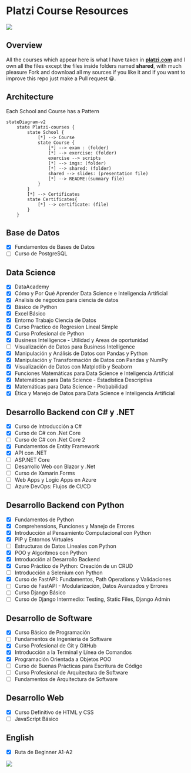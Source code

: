 
# Platzi Course Resources

<img src="https://static.platzi.com/static/images/footer/logo.png">

## Overview

All the courses which appear here is what I have taken in [**platzi.com**](platzi.com) and I own all the files except the files inside folders named **shared**, with much pleasure Fork and download all my sources if you like it and if you want to improve this repo just make a Pull request 😀.

## Architecture

Each School and Course has a Pattern

~~~mermaid
stateDiagram-v2
    state Platzi-courses {
        state School {
            [*] --> Course 
            state Course {
                [*] --> exam : (folder)
                [*] --> exercise: (folder)
                exercise --> scripts
                [*] --> imgs: (folder)
                [*] --> shared: (folder)
                shared --> slides: (presentation file)
                [*] --> README:(summary file)
            }
        }
        [*] --> Certificates
        state Certificates{
            [*] --> certificate: (file)
        }
    } 
~~~

## Base de Datos

* [x] Fundamentos de Bases de Datos
* [ ] Curso de PostgreSQL

## Data Science

* [x] DataAcademy
* [x] Cómo y Por Qué Aprender Data Science e Inteligencia Artificial
* [x] Analisis de negocios para ciencia de datos
* [x] Básico de Python
* [x] Excel Básico
* [x] Entorno Trabajo Ciencia de Datos
* [x] Curso Practico de Regresion Lineal Simple
* [x] Curso Profesional de Python
* [x] Business Intelligence - Utilidad y Areas de oportunidad
* [ ] Visualización de Datos para Business Intelligence
* [x] Manipulación y Análisis de Datos con Pandas y Python
* [x] Manipulación y Transformación de Datos con Pandas y NumPy
* [x] Visualización de Datos con Matplotlib y Seaborn
* [x] Funciones Matemáticas para Data Science e Inteligencia Artificial
* [x] Matemáticas para Data Science - Estadística Descriptiva
* [x] Matemáticas para Data Science - Probabilidad
* [x] Ética y Manejo de Datos para Data Science e Inteligencia Artificial

## Desarrollo Backend con C# y .NET

* [x] Curso de Introducción a C#
* [x] Curso de C# con .Net Core
* [ ] Curso de C# con .Net Core 2
* [x] Fundamentos de Entity Framework
* [x] API con .NET
* [ ] ASP.NET Core
* [ ] Desarrollo Web con Blazor y .Net
* [ ] Curso de Xamarin.Forms
* [ ] Web Apps y Logic Apps en Azure
* [ ] Azure DevOps: Flujos de CI/CD

## Desarrollo Backend con Python

* [x] Fundamentos de Python
* [x] Comprehensions, Funciones y Manejo de Errores
* [x] Introducción al Pensamiento Computacional con Python
* [x] PIP y Entornos Virtuales
* [ ] Estructuras de Datos Lineales con Python
* [x] POO y Algoritmos con Python
* [x] Introducción al Desarrollo Backend
* [x] Curso Práctico de Python: Creación de un CRUD
* [ ] Introducción a Selenium con Python
* [x] Curso de FastAPI: Fundamentos, Path Operations y Validaciones
* [ ] Curso de FastAPI - Modularización, Datos Avanzados y Errores
* [ ] Curso Django Básico 
* [ ] Curso de Django Intermedio: Testing, Static Files, Django Admin

## Desarrollo de Software

* [x] Curso Básico de Programación
* [ ] Fundamentos de Ingeniería de Software
* [x] Curso Profesional de Git y GitHub
* [x] Introducción a la Terminal y Línea de Comandos
* [x] Programación Orientada a Objetos POO
* [ ] Curso de Buenas Prácticas para Escritura de Código
* [ ] Curso Profesional de Arquitectura de Software
* [ ] Fundamentos de Arquitectura de Software

## Desarrollo Web

* [x] Curso Definitivo de HTML y CSS
* [ ] JavaScript Básico

## English

* [x] Ruta de Beginner A1-A2

<img src="https://media4.giphy.com/media/YnS7j9pwnECXLMrI4t/giphy.gif?cid=790b7611bcac33f8180fa033a644a3a80b8c473654503079&rid=giphy.gif&ct=s">